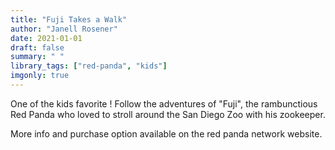 ```yaml
---
title: "Fuji Takes a Walk"
author: "Janell Rosener"
date: 2021-01-01
draft: false
summary: " "
library_tags: ["red-panda", "kids"]
imgonly: true
---
```

One of the kids favorite ! Follow the adventures of "Fuji", the rambunctious Red Panda who loved to stroll around the San Diego Zoo with his zookeeper. 

More info and purchase option available on the red panda network website.